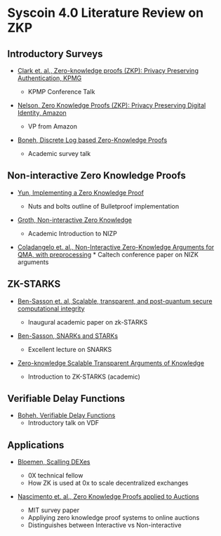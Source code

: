 # Syscoin 4.0 Literature Review on ZKP

## Introductory Surveys

* [Clark et. al., Zero-knowledge proofs (ZKP): Privacy Preserving
Authentication, KPMG](https://published-prd.lanyonevents.com/published/rsaus19/sessionsFiles/13672/IDY-W02-Zero-Knowledge-ZK-Proofs_Privacy_Preserving-Authentication.pdf)
	* KPMP Conference Talk

* [Nelson, Zero Knowledge Proofs (ZKP): Privacy Preserving Digital Identity, Amazon](https://www.youtube.com/watch?v=D4iUeVbib_k)
	* VP from Amazon

* [Boneh, Discrete Log based Zero-Knowledge Proofs](https://www.youtube.com/watch?v=wB3DlND7KEw)
	* Academic survey talk

## Non-interactive Zero Knowledge Proofs

* [Yun, Implementing a Zero Knowledge Proof](https://www.youtube.com/watch?v=sOKh7WQgwpw)
	* Nuts and bolts outline of Bulletproof implementation

* [Groth, Non-interactive Zero Knowledge](https://www.youtube.com/watch?v=BLqvqTjDZok)
	* Academic Introduction to NIZP

* [Coladangelo et. al., Non-Interactive Zero-Knowledge Arguments for QMA, with preprocessing](https://www.youtube.com/watch?v=24mN-_d5LVo)
        * Caltech conference paper on NIZK arguments

## ZK-STARKS

* [Ben-Sasson et. al, Scalable, transparent, and post-quantum secure computational integrity](https://eprint.iacr.org/2018/046.pdf)
	* Inaugural academic paper on zk-STARKS

* [Ben-Sasson, SNARKs and STARKs](https://www.youtube.com/watch?v=7BQqb8S1FA8&feature=youtu.be)
	* Excellent lecture on SNARKS

* [Zero-knowledge Scalable Transparent Arguments of Knowledge](http://cryptowiki.net/index.php?title=Zero-knowledge_Scalable_Transparent_Arguments_of_Knowledge_(zk-STARKs))
	* Introduction to ZK-STARKS (academic)

## Verifiable Delay Functions

* [Boheh, Verifiable Delay Functions](https://www.youtube.com/watch?v=dN-1q8c50q0&feature=youtu.be)
	* Introductory talk on VDF


## Applications

* [Bloemen, Scalling DEXes](https://www.youtube.com/watch?v=qwtOJvFo6vs)
	* 0X technical fellow
	* How ZK is used at 0x to scale decentralized exchanges

* [Nascimento et. al., Zero Knowledge Proofs applied to Auctions](https://courses.csail.mit.edu/6.857/2019/project/18-doNascimento-Kumari-Ganesan.pdf)
	* MIT survey paper
	* Appliying zero knowledge proof systems to online auctions
	* Distinguishes between Interactive vs Non-interactive
	






